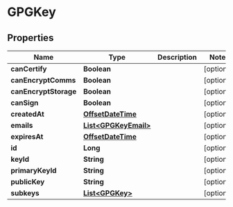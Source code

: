 
# GPGKey

## Properties
Name | Type | Description | Notes
------------ | ------------- | ------------- | -------------
**canCertify** | **Boolean** |  |  [optional]
**canEncryptComms** | **Boolean** |  |  [optional]
**canEncryptStorage** | **Boolean** |  |  [optional]
**canSign** | **Boolean** |  |  [optional]
**createdAt** | [**OffsetDateTime**](OffsetDateTime.md) |  |  [optional]
**emails** | [**List&lt;GPGKeyEmail&gt;**](GPGKeyEmail.md) |  |  [optional]
**expiresAt** | [**OffsetDateTime**](OffsetDateTime.md) |  |  [optional]
**id** | **Long** |  |  [optional]
**keyId** | **String** |  |  [optional]
**primaryKeyId** | **String** |  |  [optional]
**publicKey** | **String** |  |  [optional]
**subkeys** | [**List&lt;GPGKey&gt;**](GPGKey.md) |  |  [optional]



